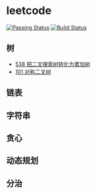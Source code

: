 # leetcode

[![Passing Status](https://github.com/Shiny-Man/img.org/blob/master/passing.svg)](https://github.com/Shiny-Man/cpp-threadlib)
[![Bulid Status](https://github.com/Shiny-Man/img.org/blob/master/build.svg)](https://github.com/Shiny-Man/cpp-threadlib)

## 树

- [538 把二叉搜索树转化为累加树](https://github.com/Shiny-Man/leetcode/blob/master/coding/538.h)
- [101 对称二叉树](https://github.com/Shiny-Man/leetcode/blob/master/coding/101.h)

## 链表

## 字符串

## 贪心

## 动态规划

## 分治
